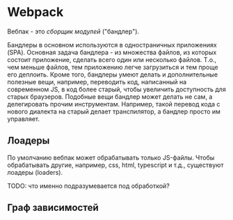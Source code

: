 # Webpack

Вебпак - это *сборщик модулей* ("бандлер").

Бандлеры в основном используются в одностраничных приложениях (SPA). Основная задача бандлера - из множества файлов, из которых состоит приложение, сделать всего один или несколько файлов. Т.о., чем меньше файлов, тем приложению легче загрузиться и тем проще его деплоить. Кроме того, бандлеры умеют делать и дополнительные полезные вещи, например, переводить код, написанный на современном JS, в код более старый, чтобы увеличить доступность для старых браузеров. Подобные вещи бандлер может делать не сам, а делегировать прочим инструментам. Например, такой перевод кода с нового диалекта на старый делает транспилятор, а бандлер просто им управляет.

## Лоадеры

По умолчанию вебпак может обрабатывать только JS-файлы. Чтобы обрабатывать другие, например, css, html, typescript и т.д., существуют лоадеры (loaders).

TODO: что именно подразумевается под обработкой?

## Граф зависимостей